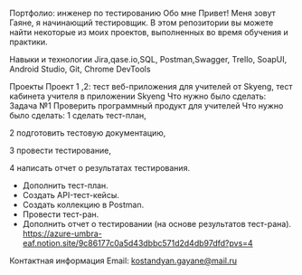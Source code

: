 Портфолио: инженер по тестированию
Обо мне
Привет! Меня зовут Гаяне, я начинающий тестировщик.
В этом репозитории вы можете найти некоторые из моих проектов, выполненных во время обучения и практики.

Навыки и технологии
Jira,qase.io,SQL, Postman,Swagger, Trello,
SoapUI, Android Studio, Git, Chrome DevTools

Проекты
Проект 1 ,2: тест веб-приложения для учителей от Skyeng, тест кабинета учителя в приложении Skyeng
Что нужно было сделать:
Задача №1
Проверить программный продукт для учителей 
Что нужно было сделать:
1 сделать тест-план,

2️ подготовить тестовую документацию,

3️ провести тестирование,

4️ написать отчет о результатах тестирования.
- Дополнить тест-план.
- Создать API-тест-кейсы.
- Создать коллекцию в Postman.
- Провести тест-ран.
- Дополнить отчет о тестировании (на основе результатов тест-рана).
https://azure-umbra-eaf.notion.site/9c86177c0a5d43dbbc571d2d4db97dfd?pvs=4

Контактная информация
Email: kostandyan.gayane@mail.ru

